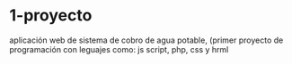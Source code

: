 # 1-proyecto
aplicación web de sistema de cobro de agua potable, (primer proyecto de programación con leguajes como: js script, php, css y hrml 
